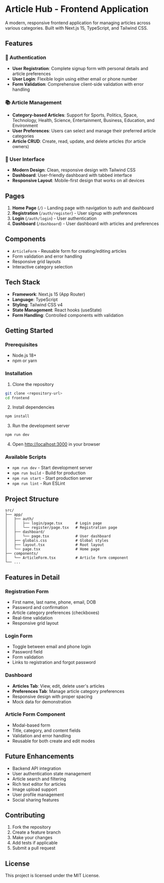 # Article Hub - Frontend Application

A modern, responsive frontend application for managing articles across various categories. Built with Next.js 15, TypeScript, and Tailwind CSS.

## Features

### 🔐 Authentication
- **User Registration**: Complete signup form with personal details and article preferences
- **User Login**: Flexible login using either email or phone number
- **Form Validation**: Comprehensive client-side validation with error handling

### 📚 Article Management
- **Category-based Articles**: Support for Sports, Politics, Space, Technology, Health, Science, Entertainment, Business, Education, and Environment
- **User Preferences**: Users can select and manage their preferred article categories
- **Article CRUD**: Create, read, update, and delete articles (for article owners)

### 🎨 User Interface
- **Modern Design**: Clean, responsive design with Tailwind CSS
- **Dashboard**: User-friendly dashboard with tabbed interface
- **Responsive Layout**: Mobile-first design that works on all devices

## Pages

1. **Home Page** (`/`) - Landing page with navigation to auth and dashboard
2. **Registration** (`/auth/register`) - User signup with preferences
3. **Login** (`/auth/login`) - User authentication
4. **Dashboard** (`/dashboard`) - User dashboard with articles and preferences

## Components

- `ArticleForm` - Reusable form for creating/editing articles
- Form validation and error handling
- Responsive grid layouts
- Interactive category selection

## Tech Stack

- **Framework**: Next.js 15 (App Router)
- **Language**: TypeScript
- **Styling**: Tailwind CSS v4
- **State Management**: React hooks (useState)
- **Form Handling**: Controlled components with validation

## Getting Started

### Prerequisites
- Node.js 18+ 
- npm or yarn

### Installation

1. Clone the repository
```bash
git clone <repository-url>
cd frontend
```

2. Install dependencies
```bash
npm install
```

3. Run the development server
```bash
npm run dev
```

4. Open [http://localhost:3000](http://localhost:3000) in your browser

### Available Scripts

- `npm run dev` - Start development server
- `npm run build` - Build for production
- `npm run start` - Start production server
- `npm run lint` - Run ESLint

## Project Structure

```
src/
├── app/
│   ├── auth/
│   │   ├── login/page.tsx      # Login page
│   │   └── register/page.tsx   # Registration page
│   ├── dashboard/
│   │   └── page.tsx            # User dashboard
│   ├── globals.css             # Global styles
│   ├── layout.tsx              # Root layout
│   └── page.tsx                # Home page
├── components/
│   └── ArticleForm.tsx         # Article form component
└── ...
```

## Features in Detail

### Registration Form
- First name, last name, phone, email, DOB
- Password and confirmation
- Article category preferences (checkboxes)
- Real-time validation
- Responsive grid layout

### Login Form
- Toggle between email and phone login
- Password field
- Form validation
- Links to registration and forgot password

### Dashboard
- **Articles Tab**: View, edit, delete user's articles
- **Preferences Tab**: Manage article category preferences
- Responsive design with proper spacing
- Mock data for demonstration

### Article Form Component
- Modal-based form
- Title, category, and content fields
- Validation and error handling
- Reusable for both create and edit modes

## Future Enhancements

- Backend API integration
- User authentication state management
- Article search and filtering
- Rich text editor for articles
- Image upload support
- User profile management
- Social sharing features

## Contributing

1. Fork the repository
2. Create a feature branch
3. Make your changes
4. Add tests if applicable
5. Submit a pull request

## License

This project is licensed under the MIT License.
